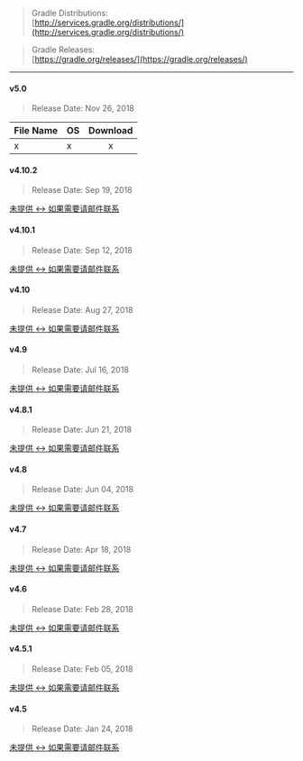 > Gradle Distributions:   
[http://services.gradle.org/distributions/](http://services.gradle.org/distributions/)

> Gradle Releases:   
[https://gradle.org/releases/](https://gradle.org/releases/)

---

#### v5.0

> Release Date: Nov 26, 2018

| File Name |   OS    | Download |
| :-------- | :------ | :------: |
| x | x | x |

#### v4.10.2

> Release Date: Sep 19, 2018

[未提供 <-> 如果需要请邮件联系]()

#### v4.10.1

> Release Date: Sep 12, 2018

[未提供 <-> 如果需要请邮件联系]()

#### v4.10

> Release Date: Aug 27, 2018

[未提供 <-> 如果需要请邮件联系]()

#### v4.9

> Release Date: Jul 16, 2018

[未提供 <-> 如果需要请邮件联系]()

#### v4.8.1

> Release Date: Jun 21, 2018

[未提供 <-> 如果需要请邮件联系]()

#### v4.8

> Release Date: Jun 04, 2018

[未提供 <-> 如果需要请邮件联系]()

#### v4.7

> Release Date: Apr 18, 2018

[未提供 <-> 如果需要请邮件联系]()

#### v4.6

> Release Date: Feb 28, 2018

[未提供 <-> 如果需要请邮件联系]()

#### v4.5.1

> Release Date: Feb 05, 2018

[未提供 <-> 如果需要请邮件联系]()

#### v4.5

> Release Date: Jan 24, 2018

[未提供 <-> 如果需要请邮件联系]()
